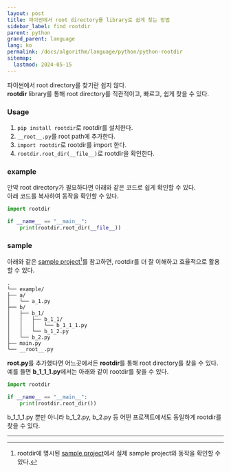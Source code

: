 ```yaml
---
layout: post
title: 파이썬에서 root directory를 library로 쉽게 찾는 방법
sidebar_label: find rootdir
parent: python
grand_parent: language
lang: ko
permalink: /docs/algorithm/language/python/python-rootdir
sitemap:
  lastmod: 2024-05-15
---
```


파이썬에서 root directory를 찾기란 쉽지 않다.  
**rootdir** library를 통해 root directory를 직관적이고, 빠르고, 쉽게 찾을 수 있다.

### Usage

1. `pip install rootdir`로 rootdir를 설치한다.
2. `__root__.py`를 root path에 추가한다.
3. `import rootdir`로 rootdir를 import 한다.
4. `rootdir.root_dir(__file__)`로 rootdir을 확인한다.

### example

만약 root directory가 필요하다면 아래와 같은 코드로 쉽게 확인할 수 있다.  
아래 코드를 복사하여 동작을 확인할 수 있다. 

```python
import rootdir

if __name__ == "__main__":
    print(rootdir.root_dir(__file__))
```

### sample

아래와 같은 <u>sample project</u>[^1]를 참고하면, rootdir를 더 잘 이해하고 효율적으로 활용할 수 있다.

```
.
└── example/
├── a/
│   └── a_1.py
├── b/
│   ├── b_1/
│   │   ├── b_1_1/
│   │   │   └── b_1_1_1.py
│   │   └── b_1_2.py
│   └── b_2.py
├── main.py
└── __root__.py
```

**__root__.py**를 추가했다면 어느곳에서든 **rootdir**를 통해 root directory를 찾을 수 있다.  
예를 들면 **b_1_1_1.py**에서는 아래와 같이 rootdir를 찾을 수 있다.

```python
import rootdir

if __name__ == "__main__":
    print(rootdir.root_dir())
```

b_1_1_1.py 뿐만 아니라 b_1_2.py, b_2.py 등 어떤 프로젝트에서도 동일하게 rootdir를 찾을 수 있다.

---

[^1]: rootdir에 명시된 [sample project](https://github.com/meansoup/rootdir/tree/main/sample)에서 실제 sample project와 동작을 확인할 수 있다.
